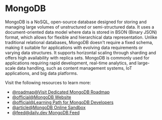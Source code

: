 # MongoDB

MongoDB is a NoSQL, open-source database designed for storing and managing large volumes of unstructured or semi-structured data. It uses a document-oriented data model where data is stored in BSON (Binary JSON) format, which allows for flexible and hierarchical data representation. Unlike traditional relational databases, MongoDB doesn't require a fixed schema, making it suitable for applications with evolving data requirements or varying data structures. It supports horizontal scaling through sharding and offers high availability with replica sets. MongoDB is commonly used for applications requiring rapid development, real-time analytics, and large-scale data handling, such as content management systems, IoT applications, and big data platforms.

Visit the following resources to learn more:

- [@roadmap@Visit Dedicated MongoDB Roadmap](/mongodb)
- [@official@MongoDB Website](https://www.mongodb.com/)
- [@official@Learning Path for MongoDB Developers](https://learn.mongodb.com/catalog)
- [@article@MongoDB Online Sandbox](https://mongoplayground.net/)
- [@feed@daily.dev MongoDB Feed](https://app.daily.dev/tags/mongodb)
